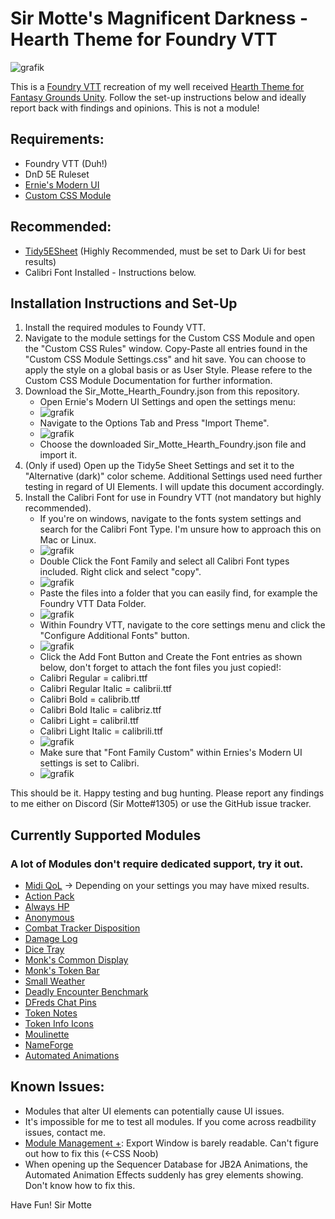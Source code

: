 # Sir Motte's Magnificent Darkness - Hearth Theme for Foundry VTT
![grafik](https://user-images.githubusercontent.com/82598692/215295962-b3991143-a348-492b-ba24-25c6663d12ea.png)


This is a [Foundry VTT](https://foundryvtt.com/) recreation of my well received [Hearth Theme for Fantasy Grounds Unity](https://github.com/SirMotte/FGU-Theme-Hearth).
Follow the set-up instructions below and ideally report back with findings and opinions. This is not a module!

## Requirements:
- Foundry VTT (Duh!)
- DnD 5E Ruleset
- [Ernie's Modern UI](https://github.com/ernieayala/ernies-modern-layout)
- [Custom CSS Module](https://github.com/cswendrowski/FoundryVTT-Custom-CSS)

## Recommended:
- [Tidy5ESheet](https://github.com/sdenec/tidy5e-sheet) (Highly Recommended, must be set to Dark Ui for best results)
- Calibri Font Installed - Instructions below.

## Installation Instructions and Set-Up

1. Install the required modules to Foundy VTT.
2. Navigate to the module settings for the Custom CSS Module and open the "Custom CSS Rules" window. Copy-Paste all entries found in the "Custom CSS Module Settings.css" and hit save. You can choose to apply the style on a global basis or as User Style. Please refere to the Custom CSS Module Documentation for further information.
3. Download the Sir_Motte_Hearth_Foundry.json from this repository.
   - Open Ernie's Modern UI Settings and open the settings menu:
   - ![grafik](https://user-images.githubusercontent.com/82598692/209413448-ac9d63a4-e74f-4050-ba98-a7400adcefcc.png)
   - Navigate to the Options Tab and Press "Import Theme".
   - ![grafik](https://user-images.githubusercontent.com/82598692/209413563-291edba9-3949-4a65-bf66-0b9ab4297828.png)
   - Choose the downloaded Sir_Motte_Hearth_Foundry.json file and import it.
4. (Only if used) Open up the Tidy5e Sheet Settings and set it to the "Alternative (dark)" color scheme. Additional Settings used need further testing in regard of UI Elements. I will update this document accordingly.
5. Install the Calibri Font for use in Foundry VTT (not mandatory but highly recommended).
   - If you're on windows, navigate to the fonts system settings and search for the Calibri Font Type. I'm unsure how to approach this on Mac or Linux.
   - ![grafik](https://user-images.githubusercontent.com/82598692/219111263-b2eb3da7-78ef-4130-91b9-271a918a6c5c.png)
   - Double Click the Font Family and select all Calibri Font types included. Right click and select "copy".
   - ![grafik](https://user-images.githubusercontent.com/82598692/219111688-b214a431-b5e8-4237-b053-7e0073cbc748.png)
   - Paste the files into a folder that you can easily find, for example the Foundry VTT Data Folder.
   - ![grafik](https://user-images.githubusercontent.com/82598692/219112340-4df97917-025b-46e2-8665-3a1b25380cc1.png)
   - Within Foundry VTT, navigate to the core settings menu and click the "Configure Additional Fonts" button.
   - ![grafik](https://user-images.githubusercontent.com/82598692/219110727-b0c3898b-0bf1-428d-befd-aaae721a4d07.png)
   - Click the Add Font Button and Create the Font entries as shown below, don't forget to attach the font files you just copied!:
   - Calibri Regular = calibri.ttf
   - Calibri Regular Italic = calibrii.ttf
   - Calibri Bold = calibrib.ttf
   - Calibri Bold Italic = calibriz.ttf
   - Calibri Light = calibril.ttf
   - Calibri Light Italic = calibrili.ttf
   - ![grafik](https://user-images.githubusercontent.com/82598692/219112725-4fa775f9-6529-4a4b-ab03-58106a02dca6.png)
   - Make sure that "Font Family Custom" within Ernies's Modern UI settings is set to Calibri.
   - ![grafik](https://user-images.githubusercontent.com/82598692/219114063-7663e23c-0c78-4920-9d07-8d2135c68ecb.png)


This should be it. Happy testing and bug hunting. Please report any findings to me either on Discord (Sir Motte#1305) or use the GitHub issue tracker.

## Currently Supported Modules
### A lot of Modules don't require dedicated support, try it out.

- [Midi QoL](https://gitlab.com/tposney/midi-qol) -> Depending on your settings you may have mixed results.
- [Action Pack](https://github.com/teroparvinen/foundry-action-pack)
- [Always HP](https://github.com/ironmonk88/always-hp)
- [Anonymous](https://github.com/reonZ/anonymous)
- [Combat Tracker Disposition](https://github.com/LebombJames/combat-tracker-disposition)
- [Damage Log](https://github.com/cs96and/FoundryVTT-damage-log)
- [Dice Tray](https://gitlab.com/asacolips-projects/foundry-mods/foundry-vtt-dice-calculator)
- [Monk's Common Display](https://github.com/ironmonk88/monks-common-display)
- [Monk's Token Bar](https://github.com/ironmonk88/monks-tokenbar)
- [Small Weather](https://github.com/LeafWulf/smallweather)
- [Deadly Encounter Benchmark](https://github.com/snshatto/deadly-encounter-benchmark)
- [DFreds Chat Pins](https://github.com/DFreds/dfreds-chat-pins)
- [Token Notes](https://wiki.theripper93.com/premium/token-notes)
- [Token Info Icons](https://github.com/jopeek/fvtt-token-info-icons)
- [Moulinette](https://github.com/SvenWerlen/moulinette-core)
- [NameForge](https://gitlab.com/ElvisPereira/nameforge)
- [Automated Animations](https://github.com/otigon/automated-jb2a-animations)


## Known Issues:
- Modules that alter UI elements can potentially cause UI issues.
- It's impossible for me to test all modules. If you come across readbility issues, contact me.
- [Module Management +](https://github.com/mouse0270/module-credits): Export Window is barely readable. Can't figure out how to fix this (<-CSS Noob)
- When opening up the Sequencer Database for JB2A Animations, the Automated Animation Effects suddenly has grey elements showing. Don't know how to fix this.


Have Fun!
Sir Motte




